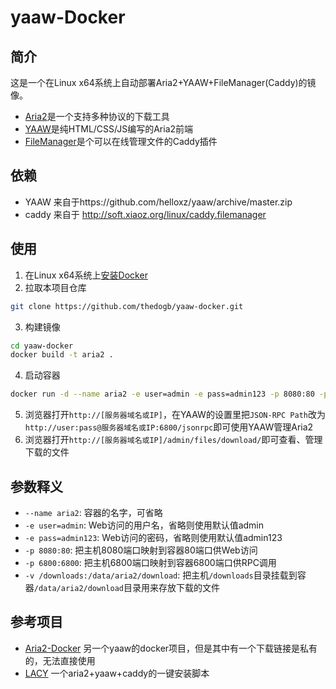 # yaaw-Docker
## 简介
这是一个在Linux x64系统上自动部署Aria2+YAAW+FileManager(Caddy)的镜像。

* [Aria2](https://github.com/aria2/aria2)是一个支持多种协议的下载工具
* [YAAW](https://github.com/binux/yaaw)是纯HTML/CSS/JS编写的Aria2前端
* [FileManager](https://github.com/hacdias/filemanager)是个可以在线管理文件的Caddy插件

## 依赖
- YAAW  来自于https://github.com/helloxz/yaaw/archive/master.zip
- caddy 来自于 http://soft.xiaoz.org/linux/caddy.filemanager

## 使用
1. 在Linux x64系统上[安装Docker](https://docs.docker.com/engine/installation/linux/docker-ce/ubuntu/)
2. 拉取本项目仓库
```bash
git clone https://github.com/thedogb/yaaw-docker.git
```
3. 构建镜像
```bash
cd yaaw-docker 
docker build -t aria2 .
```
4. 启动容器
```bash
docker run -d --name aria2 -e user=admin -e pass=admin123 -p 8080:80 -p 6800:6800 -v /downloads:/data/aria2/download aria2
```
5. 浏览器打开`http://[服务器域名或IP]`，在YAAW的设置里把`JSON-RPC Path`改为`http://user:pass@服务器域名或IP:6800/jsonrpc`即可使用YAAW管理Aria2
6. 浏览器打开`http://[服务器域名或IP]/admin/files/download/`即可查看、管理下载的文件

## 参数释义
* `--name aria2`: 容器的名字，可省略
* `-e user=admin`: Web访问的用户名，省略则使用默认值admin
* `-e pass=admin123`: Web访问的密码，省略则使用默认值admin123
* `-p 8080:80`: 把主机8080端口映射到容器80端口供Web访问
* `-p 6800:6800`: 把主机6800端口映射到容器6800端口供RPC调用
* `-v /downloads:/data/aria2/download`: 把主机`/downloads`目录挂载到容器`/data/aria2/download`目录用来存放下载的文件

## 参考项目
* [Aria2-Docker](https://github.com/zyfworks/aria2-docker) 另一个yaaw的docker项目，但是其中有一个下载链接是私有的，无法直接使用
* [LACY](https://github.com/helloxz/aria2) 一个aria2+yaaw+caddy的一键安装脚本
